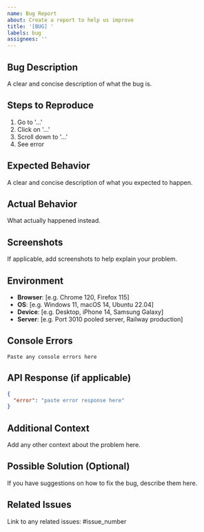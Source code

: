 ```yaml
---
name: Bug Report
about: Create a report to help us improve
title: '[BUG] '
labels: bug
assignees: ''
---
```


## Bug Description
A clear and concise description of what the bug is.

## Steps to Reproduce
1. Go to '...'
2. Click on '...'
3. Scroll down to '...'
4. See error

## Expected Behavior
A clear and concise description of what you expected to happen.

## Actual Behavior
What actually happened instead.

## Screenshots
If applicable, add screenshots to help explain your problem.

## Environment
- **Browser**: [e.g. Chrome 120, Firefox 115]
- **OS**: [e.g. Windows 11, macOS 14, Ubuntu 22.04]
- **Device**: [e.g. Desktop, iPhone 14, Samsung Galaxy]
- **Server**: [e.g. Port 3010 pooled server, Railway production]

## Console Errors
```
Paste any console errors here
```

## API Response (if applicable)
```json
{
  "error": "paste error response here"
}
```

## Additional Context
Add any other context about the problem here.

## Possible Solution (Optional)
If you have suggestions on how to fix the bug, describe them here.

## Related Issues
Link to any related issues: #issue_number
